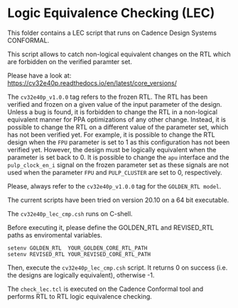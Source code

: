 # Logic Equivalence Checking (LEC)

This folder contains a LEC script that runs on
Cadence Design Systems CONFORMAL.

This script allows to catch non-logical equivalent changes on the RTL which are forbidden
on the verified paramter set.

Please have a look at: https://cv32e40p.readthedocs.io/en/latest/core_versions/

The `cv32e40p_v1.0.0` tag refers to the frozen RTL. The RTL has been verified and frozen on a given value of the input parameter of the design. Unless a bug is found, it is forbidden to change the RTL
in a non-logical equivalent manner for PPA optimizations of any other change.
Instead, it is possible to change the RTL on a different value of the parameter set, which has not been verified yet.
For example, it is possible to change the RTL design when the `FPU` parameter is set to 1 as this configuration has not been verified yet. However, the design must be logically equivalent when the parameter is set back to 0.
It is possible to change the `apu` interface and the `pulp_clock_en_i` signal on the frozen parameter set as these
signals are not used when the parameter `FPU` and `PULP_CLUSTER` are set to 0, respectively.

Please, always refer to the `cv32e40p_v1.0.0` tag for the `GOLDEN_RTL model`.

The current scripts have been tried on version 20.10 on a 64 bit executable.

The `cv32e40p_lec_cmp.csh` runs on C-shell.

Before executing it, please define the GOLDEN_RTL and REVISED_RTL
paths as enviromental variables.


```
setenv GOLDEN_RTL  YOUR_GOLDEN_CORE_RTL_PATH
setenv REVISED_RTL YOUR_REVISED_CORE_RTL_PATH
```

Then, execute the `cv32e40p_lec_cmp.csh` script.
It returns 0 on success (i.e. the designs are logically equivalent), otherwise -1.

The `check_lec.tcl` is executed on the Cadence Conformal tool and performs RTL to RTL logic equivalence checking.



